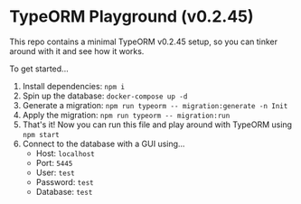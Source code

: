 # TypeORM Playground (v0.2.45)

This repo contains a minimal TypeORM v0.2.45 setup, so you can tinker around with it and see how it works.

To get started...
1. Install dependencies: `npm i`
2. Spin up the database: `docker-compose up -d`
2. Generate a migration: `npm run typeorm -- migration:generate -n Init`
4. Apply the migration: `npm run typeorm -- migration:run`
5. That's it! Now you can run this file and play around with TypeORM using `npm start`
6. Connect to the database with a GUI using...
   - Host: `localhost`
   - Port: `5445`
   - User: `test`
   - Password: `test`
   - Database: `test`

